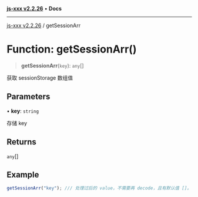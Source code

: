 [**js-xxx v2.2.26**](../README.md) • **Docs**

***

[js-xxx v2.2.26](../README.md) / getSessionArr

# Function: getSessionArr()

> **getSessionArr**(`key`): `any`[]

获取 sessionStorage 数组值

## Parameters

• **key**: `string`

存储 key

## Returns

`any`[]

## Example

```ts
getSessionArr("key"); /// 处理过后的 value，不需要再 decode，且有默认值 []。
```
